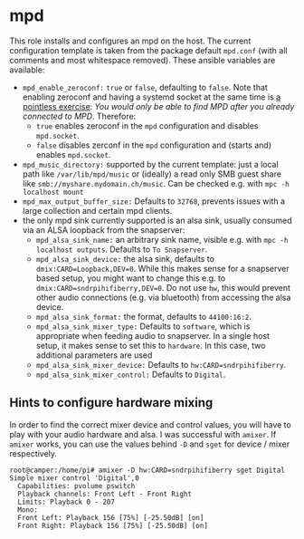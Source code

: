 # mpd

This role installs and configures an mpd on the host. The current configuration template is taken from the package default `mpd.conf` (with all comments and most whitespace removed). These ansible variables are available:

* `mpd_enable_zeroconf:` `true` or `false`, defaulting to `false`. Note that enabling zeroconf and having a systemd socket at the same time is [a pointless exercise](https://mpd-devel.musicpd.narkive.com/TNe6J7Lj/systemd-and-zeroconf-no-global-port-disabling-zeroconf): *You would only be able to find MPD after you already connected to MPD*. Therefore:
    * `true` enables zeroconf in the `mpd` configuration and disables `mpd.socket`.
    * `false` disables zerconf in the `mpd` configuration and (starts and) enables `mpd.socket`.
* `mpd_music_directory:` supported by the current template: just a local path like `/var/lib/mpd/music` or (ideally) a read only SMB guest share like `smb://myshare.mydomain.ch/music`. Can be checked e.g. with `mpc -h localhost mount`
* `mpd_max_output_buffer_size:` Defaults to `32768`, prevents issues with a large collection and certain mpd clients.
* the only mpd sink currently supported is an alsa sink, usually consumed via an ALSA loopback from the snapserver: 
    * `mpd_alsa_sink_name:` an arbitrary sink name, visible e.g. with `mpc -h localhost outputs`. Defaults to `To Snapserver`.
    * `mpd_alsa_sink_device:` the alsa sink, defaults to `dmix:CARD=Loopback,DEV=0`. While this makes sense for a snapserver based setup, you might want to change this e.g. to `dmix:CARD=sndrpihifiberry,DEV=0`. Do not use `hw`, this would prevent other audio connections (e.g. via bluetooth) from accessing the alsa device.
    * `mpd_alsa_sink_format:` the format, defaults to `44100:16:2`.
    * `mpd_alsa_sink_mixer_type:` Defaults to `software`, which is appropriate when feeding audio to snapserver. In a single host setup, it makes sense to set this to `hardware`. In this case, two additional parameters are used
    * `mpd_alsa_sink_mixer_device:` Defaults to `hw:CARD=sndrpihifiberry`.
    * `mpd_alsa_sink_mixer_control:` Defaults to `Digital`.

## Hints to configure hardware mixing

In order to find the correct mixer device and control values, you will have to play with your audio hardware and alsa. I was successful with `amixer`. If `amixer` works, you can use the values behind `-D` and `sget` for device / mixer respectively.

```
root@camper:/home/pi# amixer -D hw:CARD=sndrpihifiberry sget Digital
Simple mixer control 'Digital',0
  Capabilities: pvolume pswitch
  Playback channels: Front Left - Front Right
  Limits: Playback 0 - 207
  Mono:
  Front Left: Playback 156 [75%] [-25.50dB] [on]
  Front Right: Playback 156 [75%] [-25.50dB] [on]
```
